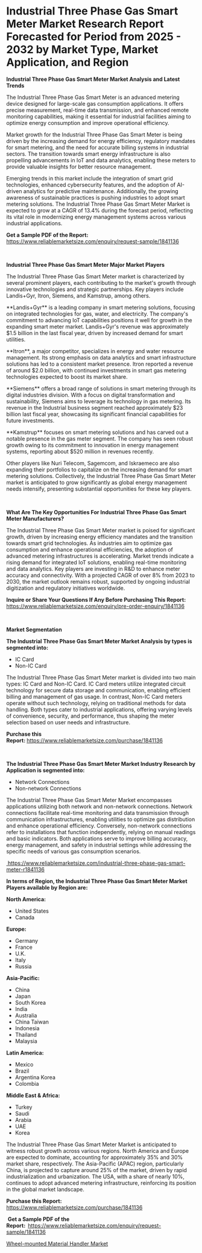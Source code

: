 <p><h1>Industrial Three Phase Gas Smart Meter Market Research Report Forecasted for Period from 2025 -  2032 by Market Type, Market Application, and Region</h1></p><p><strong>Industrial Three Phase Gas Smart Meter Market Analysis and Latest Trends</strong></p>
<p><p>The Industrial Three Phase Gas Smart Meter is an advanced metering device designed for large-scale gas consumption applications. It offers precise measurement, real-time data transmission, and enhanced remote monitoring capabilities, making it essential for industrial facilities aiming to optimize energy consumption and improve operational efficiency. </p><p>Market growth for the Industrial Three Phase Gas Smart Meter is being driven by the increasing demand for energy efficiency, regulatory mandates for smart metering, and the need for accurate billing systems in industrial sectors. The transition towards smart energy infrastructure is also propelling advancements in IoT and data analytics, enabling these meters to provide valuable insights for better resource management.</p><p>Emerging trends in this market include the integration of smart grid technologies, enhanced cybersecurity features, and the adoption of AI-driven analytics for predictive maintenance. Additionally, the growing awareness of sustainable practices is pushing industries to adopt smart metering solutions. The Industrial Three Phase Gas Smart Meter Market is expected to grow at a CAGR of 13.4% during the forecast period, reflecting its vital role in modernizing energy management systems across various industrial applications.</p></p>
<p><strong>Get a Sample PDF of the Report:&nbsp;</strong> <a href="https://www.reliablemarketsize.com/enquiry/request-sample/1841136?utm_campaign=2625&utm_medium=2&utm_source=Github&utm_content=ia&utm_term=12042025&utm_id=industrial-three-phase-gas-smart-meter">https://www.reliablemarketsize.com/enquiry/request-sample/1841136</a></p>
<p>&nbsp;</p>
<p><strong>Industrial Three Phase Gas Smart Meter Major Market Players</strong></p>
<p><p>The Industrial Three Phase Gas Smart Meter market is characterized by several prominent players, each contributing to the market's growth through innovative technologies and strategic partnerships. Key players include Landis+Gyr, Itron, Siemens, and Kamstrup, among others.</p><p>**Landis+Gyr** is a leading company in smart metering solutions, focusing on integrated technologies for gas, water, and electricity. The company's commitment to advancing IoT capabilities positions it well for growth in the expanding smart meter market. Landis+Gyr's revenue was approximately $1.5 billion in the last fiscal year, driven by increased demand for smart utilities.</p><p>**Itron**, a major competitor, specializes in energy and water resource management. Its strong emphasis on data analytics and smart infrastructure solutions has led to a consistent market presence. Itron reported a revenue of around $2.0 billion, with continued investments in smart gas metering technologies expected to boost its market share.</p><p>**Siemens** offers a broad range of solutions in smart metering through its digital industries division. With a focus on digital transformation and sustainability, Siemens aims to leverage its technology in gas metering. Its revenue in the Industrial business segment reached approximately $23 billion last fiscal year, showcasing its significant financial capabilities for future investments.</p><p>**Kamstrup** focuses on smart metering solutions and has carved out a notable presence in the gas meter segment. The company has seen robust growth owing to its commitment to innovation in energy management systems, reporting about $520 million in revenues recently.</p><p>Other players like Nuri Telecom, Sagemcom, and Iskraemeco are also expanding their portfolios to capitalize on the increasing demand for smart metering solutions. Collectively, the Industrial Three Phase Gas Smart Meter market is anticipated to grow significantly as global energy management needs intensify, presenting substantial opportunities for these key players.</p></p>
<p>&nbsp;</p>
<p><strong>What Are The Key Opportunities For Industrial Three Phase Gas Smart Meter Manufacturers?</strong></p>
<p><p>The Industrial Three Phase Gas Smart Meter market is poised for significant growth, driven by increasing energy efficiency mandates and the transition towards smart grid technologies. As industries aim to optimize gas consumption and enhance operational efficiencies, the adoption of advanced metering infrastructures is accelerating. Market trends indicate a rising demand for integrated IoT solutions, enabling real-time monitoring and data analytics. Key players are investing in R&D to enhance meter accuracy and connectivity. With a projected CAGR of over 8% from 2023 to 2030, the market outlook remains robust, supported by ongoing industrial digitization and regulatory initiatives worldwide.</p></p>
<p><strong>Inquire or Share Your Questions If Any Before Purchasing This Report:</strong> <a href="https://www.reliablemarketsize.com/enquiry/pre-order-enquiry/1841136?utm_campaign=2625&utm_medium=2&utm_source=Github&utm_content=ia&utm_term=12042025&utm_id=industrial-three-phase-gas-smart-meter">https://www.reliablemarketsize.com/enquiry/pre-order-enquiry/1841136</a></p>
<p>&nbsp;</p>
<p><strong>Market Segmentation</strong></p>
<p><strong>The Industrial Three Phase Gas Smart Meter Market Analysis by types is segmented into:</strong></p>
<p><ul><li>IC Card</li><li>Non-IC Card</li></ul></p>
<p><p>The Industrial Three Phase Gas Smart Meter market is divided into two main types: IC Card and Non-IC Card. IC Card meters utilize integrated circuit technology for secure data storage and communication, enabling efficient billing and management of gas usage. In contrast, Non-IC Card meters operate without such technology, relying on traditional methods for data handling. Both types cater to industrial applications, offering varying levels of convenience, security, and performance, thus shaping the meter selection based on user needs and infrastructure.</p></p>
<p><strong>Purchase this Report:&nbsp;</strong><a href="https://www.reliablemarketsize.com/purchase/1841136?utm_campaign=2625&utm_medium=2&utm_source=Github&utm_content=ia&utm_term=12042025&utm_id=industrial-three-phase-gas-smart-meter">https://www.reliablemarketsize.com/purchase/1841136</a></p>
<p>&nbsp;</p>
<p><strong>The Industrial Three Phase Gas Smart Meter Market Industry Research by Application is segmented into:</strong></p>
<p><ul><li>Network Connections</li><li>Non-network Connections</li></ul></p>
<p><p>The Industrial Three Phase Gas Smart Meter Market encompasses applications utilizing both network and non-network connections. Network connections facilitate real-time monitoring and data transmission through communication infrastructures, enabling utilities to optimize gas distribution and enhance operational efficiency. Conversely, non-network connections refer to installations that function independently, relying on manual readings and basic indicators. Both applications serve to improve billing accuracy, energy management, and safety in industrial settings while addressing the specific needs of various gas consumption scenarios.</p></p>
<p><a href="https://www.reliablemarketsize.com/industrial-three-phase-gas-smart-meter-r1841136?utm_campaign=2625&utm_medium=2&utm_source=Github&utm_content=ia&utm_term=12042025&utm_id=industrial-three-phase-gas-smart-meter">&nbsp;https://www.reliablemarketsize.com/industrial-three-phase-gas-smart-meter-r1841136</a></p>
<p><strong>In terms of Region, the Industrial Three Phase Gas Smart Meter Market Players available by Region are:</strong></p>
<p>
    <p> <strong> North America: </strong>
        <ul>
            <li>United States</li>
            <li>Canada</li>
        </ul>
        </p> 
    <p> <strong> Europe: </strong>
        <ul>
            <li>Germany</li>
            <li>France</li>
            <li>U.K.</li>
            <li>Italy</li>
            <li>Russia</li>
        </ul>
        </p> 
    <p> <strong> Asia-Pacific: </strong>
        <ul>
            <li>China</li>
            <li>Japan</li>
            <li>South Korea</li>
            <li>India</li>
            <li>Australia</li>
            <li>China Taiwan</li>
            <li>Indonesia</li>
            <li>Thailand</li>
            <li>Malaysia</li>
        </ul>
        </p> 
    <p> <strong> Latin America: </strong>
        <ul>
            <li>Mexico</li>
            <li>Brazil</li>
            <li>Argentina Korea</li>
            <li>Colombia</li>
        </ul>
        </p> 
    <p> <strong> Middle East & Africa: </strong>
        <ul>
            <li>Turkey</li>
            <li>Saudi</li>
            <li>Arabia</li>
            <li>UAE</li>
            <li>Korea</li>
        </ul>
    </p>
    </p>
<p><p>The Industrial Three Phase Gas Smart Meter Market is anticipated to witness robust growth across various regions. North America and Europe are expected to dominate, accounting for approximately 35% and 30% market share, respectively. The Asia-Pacific (APAC) region, particularly China, is projected to capture around 25% of the market, driven by rapid industrialization and urbanization. The USA, with a share of nearly 10%, continues to adopt advanced metering infrastructure, reinforcing its position in the global market landscape.</p></p>
<p><strong>Purchase this Report: </strong><a href="https://www.reliablemarketsize.com/purchase/1841136?utm_campaign=2625&utm_medium=2&utm_source=Github&utm_content=ia&utm_term=12042025&utm_id=industrial-three-phase-gas-smart-meter">https://www.reliablemarketsize.com/purchase/1841136</a></p>
<p>&nbsp;<strong>Get a Sample PDF of the Report:&nbsp;&nbsp;</strong><a href="https://www.reliablemarketsize.com/enquiry/request-sample/1841136?utm_campaign=2625&utm_medium=2&utm_source=Github&utm_content=ia&utm_term=12042025&utm_id=industrial-three-phase-gas-smart-meter">https://www.reliablemarketsize.com/enquiry/request-sample/1841136</a></p>
<p><strong></strong></p>
<p><p><a href="https://github.com/globismark/Market-Research-Report-List-6/blob/main/wheel-mounted-material-handler-market.md?utm_campaign=2625&utm_medium=2&utm_source=Github&utm_content=ia&utm_term=12042025&utm_id=industrial-three-phase-gas-smart-meter">Wheel-mounted Material Handler Market</a></p></p>